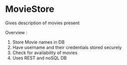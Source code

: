# MovieStore
Gives description of movies present

Overview : 
1. Store Movie names in DB
2. Have username and their credentials stored securely
3. Check for availability of movies
4. Uses REST and noSQL DB
